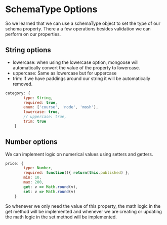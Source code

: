 # SchemaType Options
So we learned that we can use a schemaType object to set the type of our schema property. 
There a a few operations besides validation we can perform on our properties. 

## String options
* lowercase: when using the lowercase option, mongoose will automatically convert the value of the property to lowercase.
* uppercase: Same as lowercase but for uppercase
* trim: If we have paddings around our string it will be automatically removed.

```js
category: {
        type: String,
        required: true,
        enum: ['course', 'node', 'mosh'],
        lowercase: true,
        // uppercase: true,
        trim: true
    }
``` 
 
 
## Number options
We can implement logic on numerical values using setters and getters. 

```js
price: {
        type: Number,
        required: function(){ return(this.published) },
        min: 10, 
        max: 200,
        get: v => Math.round(v),
        set: v => Math.round(v)
    }
```

So whenever we only need the value of this property, the math logic in the get method will be implemented and whenever we are creating or updating the math logic in the set method will be implemented.